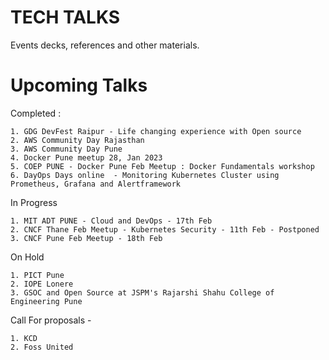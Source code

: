 # TECH TALKS

Events decks, references and other materials.


# Upcoming Talks


Completed :
```
1. GDG DevFest Raipur - Life changing experience with Open source
2. AWS Community Day Rajasthan
3. AWS Community Day Pune
4. Docker Pune meetup 28, Jan 2023
5. COEP PUNE - Docker Pune Feb Meetup : Docker Fundamentals workshop
6. DayOps Days online  - Monitoring Kubernetes Cluster using Prometheus, Grafana and Alertframework
```

In Progress
```
1. MIT ADT PUNE - Cloud and DevOps - 17th Feb
2. CNCF Thane Feb Meetup - Kubernetes Security - 11th Feb - Postponed 
3. CNCF Pune Feb Meetup - 18th Feb
```

On Hold
```
1. PICT Pune
2. IOPE Lonere
3. GSOC and Open Source at JSPM's Rajarshi Shahu College of Engineering Pune
```

Call For proposals - 
```
1. KCD
2. Foss United
```
